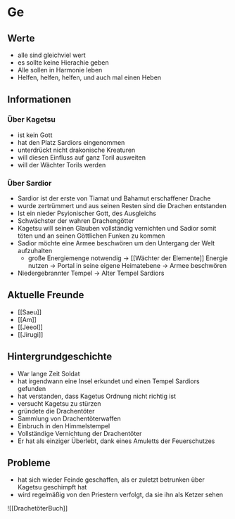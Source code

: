 # Ge

## Werte
- alle sind gleichviel wert
- es sollte keine Hierachie geben
- Alle sollen in Harmonie leben
- Helfen, helfen, helfen, und auch mal einen Heben

## Informationen
### Über Kagetsu
- ist kein Gott
- hat den Platz Sardiors eingenommen
- unterdrückt nicht drakonische Kreaturen
- will diesen Einfluss auf ganz Toril ausweiten
- will der Wächter Torils werden

### Über Sardior
- Sardior ist der erste von Tiamat und Bahamut erschaffener Drache
- wurde zertrümmert und aus seinen Resten sind die Drachen entstanden
- Ist ein nieder Psyionischer Gott, des Ausgleichs
- Schwächster der wahren Drachengötter
- Kagetsu will seinen Glauben vollständig vernichten und Sadior somit töten und an seinen Göttlichen Funken zu kommen
- Sadior möchte eine Armee beschwören um den Untergang der Welt aufzuhalten
	- große Energiemenge notwendig -> [[Wächter der Elemente]] Energie nutzen -> Portal in seine eigene Heimatebene -> Armee beschwören
- Niedergebrannter Tempel -> Alter Tempel Sardiors


## Aktuelle Freunde
- [[Saeu]]
- [[Am]]
- [[Jeeol]]
- [[Jirugi]]

## Hintergrundgeschichte
- War lange Zeit Soldat
- hat irgendwann eine Insel erkundet und einen Tempel Sardiors gefunden
- hat verstanden, dass Kagetus Ordnung nicht richtig ist
- versucht Kagetsu zu stürzen
- gründete die Drachentöter
- Sammlung von Drachentöterwaffen
- Einbruch in den Himmelstempel
- Vollständige Vernichtung der Drachentöter
- Er hat als einziger Überlebt, dank eines Amuletts der Feuerschutzes

## Probleme
- hat sich wieder Feinde geschaffen, als er zuletzt betrunken über Kagetsu geschimpft hat
- wird regelmäßig von den Priestern verfolgt, da sie ihn als Ketzer sehen

![[DrachetöterBuch]]